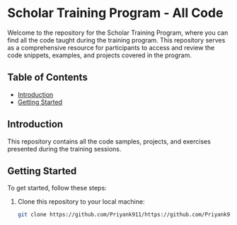 # Scholar Training Program - All Code

Welcome to the repository for the Scholar Training Program, where you can find all the code taught during the training program. This repository serves as a comprehensive resource for participants to access and review the code snippets, examples, and projects covered in the program.

## Table of Contents

- [Introduction](#introduction)
- [Getting Started](#getting-started)

## Introduction

This repository contains all the code samples, projects, and exercises presented during the training sessions.

## Getting Started

To get started, follow these steps:

1. Clone this repository to your local machine:
   ```bash
   git clone https://github.com/Priyank911/https://github.com/Priyank911/SPT_Code.git
